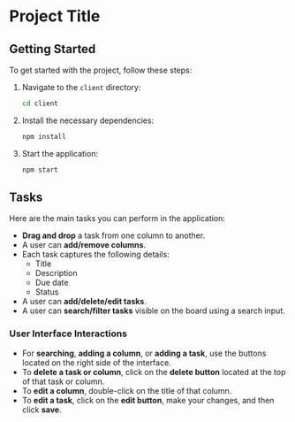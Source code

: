 # Project Title

## Getting Started

To get started with the project, follow these steps:

1. Navigate to the `client` directory:
   ```bash
   cd client
   ```

2. Install the necessary dependencies:
   ```bash
   npm install
   ```

3. Start the application:
   ```bash
   npm start
   ```

## Tasks

Here are the main tasks you can perform in the application:

- **Drag and drop** a task from one column to another.
- A user can **add/remove columns**.
- Each task captures the following details:
  - Title
  - Description
  - Due date
  - Status
- A user can **add/delete/edit tasks**.
- A user can **search/filter tasks** visible on the board using a search input.

### User Interface Interactions

- For **searching**, **adding a column**, or **adding a task**, use the buttons located on the right side of the interface.
- To **delete a task or column**, click on the **delete button** located at the top of that task or column.
- To **edit a column**, double-click on the title of that column.
- To **edit a task**, click on the **edit button**, make your changes, and then click **save**.

